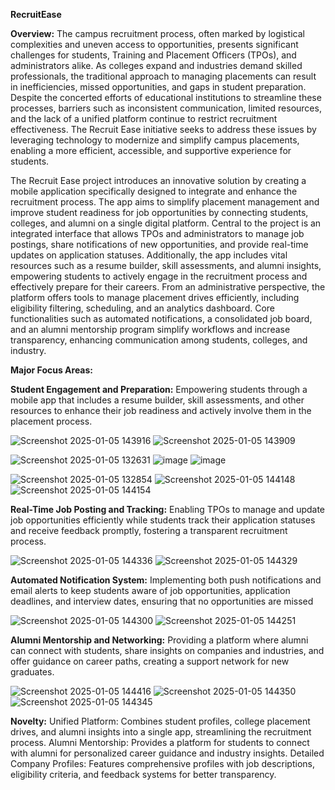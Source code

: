 **RecruitEase**

**Overview:**
The campus recruitment process, often marked by logistical complexities and uneven access to opportunities, presents significant challenges for students, Training and Placement Officers (TPOs), and administrators alike. As colleges expand and industries demand skilled professionals, the traditional approach to managing placements can result in inefficiencies, missed opportunities, and gaps in student preparation. Despite the concerted efforts of educational institutions to streamline these processes, barriers such as inconsistent communication, limited resources, and the lack of a unified platform continue to restrict recruitment effectiveness. The Recruit Ease initiative seeks to address these issues by leveraging technology to modernize and simplify campus placements, enabling a more efficient, accessible, and supportive experience for students.

The Recruit Ease project introduces an innovative solution by creating a mobile application specifically designed to integrate and enhance the recruitment process. The app aims to simplify placement management and improve student readiness for job opportunities by connecting students, colleges, and alumni on a single digital platform. Central to the project is an integrated interface that allows TPOs and administrators to manage job postings, share notifications of new opportunities, and provide real-time updates on application statuses. Additionally, the app includes vital resources such as a resume builder, skill assessments, and alumni insights, empowering students to actively engage in the recruitment process and effectively prepare for their careers.
From an administrative perspective, the platform offers tools to manage placement drives efficiently, including eligibility filtering, scheduling, and an analytics dashboard. Core functionalities such as automated notifications, a consolidated job board, and an alumni mentorship program simplify workflows and increase transparency, enhancing communication among students, colleges, and industry.

**Major Focus Areas:**

**Student Engagement and Preparation:**
Empowering students through a mobile app that includes a resume builder, skill assessments, and other resources to enhance their job readiness and actively involve them in the placement process.

![Screenshot 2025-01-05 143916](https://github.com/user-attachments/assets/d35cef00-ae46-466d-a08b-da933fddeda5)
![Screenshot 2025-01-05 143909](https://github.com/user-attachments/assets/4f0b1ce3-d911-469f-803f-6c58e59f7cc5)


![Screenshot 2025-01-05 132631](https://github.com/user-attachments/assets/753ed24c-01e3-4398-abaf-14e634fd4a49)
![image](https://github.com/user-attachments/assets/7612c0c8-c7ae-4b5f-8247-cf445f692cf9) ![image](https://github.com/user-attachments/assets/3e8abf73-da20-4a33-b7ae-ed1ff01af255)

![Screenshot 2025-01-05 132854](https://github.com/user-attachments/assets/999d886d-8dee-4f9a-b0fd-62dcdc643070)
![Screenshot 2025-01-05 144148](https://github.com/user-attachments/assets/821e0598-5a86-4ea0-99dc-4e43b7091292)
![Screenshot 2025-01-05 144154](https://github.com/user-attachments/assets/3f1d9b7b-2b16-4860-9729-f0f7c7ba55f6)



**Real-Time Job Posting and Tracking:**
Enabling TPOs to manage and update job opportunities efficiently while students track their application statuses and receive feedback promptly, fostering a transparent recruitment process.


![Screenshot 2025-01-05 144336](https://github.com/user-attachments/assets/19592dd9-f371-4510-9bc5-c09abff6762b)
![Screenshot 2025-01-05 144329](https://github.com/user-attachments/assets/4d527100-d57d-42e6-9007-736679d86e8e)

**Automated Notification System:**
Implementing both push notifications and email alerts to keep students aware of job opportunities, application deadlines, and interview dates, ensuring that no opportunities are missed


![Screenshot 2025-01-05 144300](https://github.com/user-attachments/assets/0afbfc7b-547b-4413-b3b6-1d3c3a4ded2b)
![Screenshot 2025-01-05 144251](https://github.com/user-attachments/assets/6266c0fd-6bdb-47a1-ae02-d0ff5fa51d00)

**Alumni Mentorship and Networking:**
Providing a platform where alumni can connect with students, share insights on companies and industries, and offer guidance on career paths, creating a support network for new graduates.


![Screenshot 2025-01-05 144416](https://github.com/user-attachments/assets/df766a8b-1d8d-4a57-ac21-3375b694c4cb)
![Screenshot 2025-01-05 144350](https://github.com/user-attachments/assets/4a78edee-2ca7-4f6e-9858-7c00a9be3634)
![Screenshot 2025-01-05 144345](https://github.com/user-attachments/assets/d15b65b3-1dfd-4a10-b2d6-f0f27d05e5b6)


**Novelty:**
Unified Platform: Combines student profiles, college placement drives, and alumni insights into a single app, streamlining the recruitment process.
Alumni Mentorship: Provides a platform for students to connect with alumni for personalized career guidance and industry insights.
Detailed Company Profiles: Features comprehensive profiles with job descriptions, eligibility criteria, and feedback systems for better transparency.
